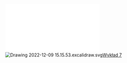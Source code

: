 ![Lista_7_AM1](/Notatki/Semestr%201/Analiza%20matematyczna%201.2A/%C4%86wiczenia/%C4%86wiczenia%207/Lista_7_AM1.pdf)
![Drawing 2022-12-09 15.15.53.excalidraw.svg](/Notatki/Semestr%201/Analiza%20matematyczna%201.2A/%C4%86wiczenia/%C4%86wiczenia%207/Drawing%202022-12-09%2015.15.53.excalidraw.svg)[Wykład 7](/Notatki/Semestr%201/Analiza%20matematyczna%201.2A/Wyk%C5%82ady/Wyk%C5%82ad%207/Wyk%C5%82ad%207.md)